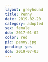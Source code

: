 ```yaml
---
layout: greyhound
title: Penny
date: 2019-02-20
category: adopted
sex: female
dob: 2017-01-02
color: red
pic: penny.jpg
pending: yes
doa: 2019-07-03
---
```


